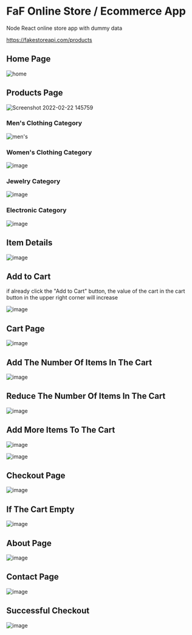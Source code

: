 # FaF Online Store / Ecommerce App
Node React online store app with dummy data


https://fakestoreapi.com/products

## Home Page
![home](https://user-images.githubusercontent.com/87308406/155087047-a91c0498-13ee-464d-b1d2-b86b42dc7109.png)

## Products Page
![Screenshot 2022-02-22 145759](https://user-images.githubusercontent.com/87308406/155087713-762e3a32-e236-458a-89d9-4ff23ea2b131.png)

### Men's Clothing Category
![men's](https://user-images.githubusercontent.com/87308406/155088165-9f061330-f5df-4022-bdac-1b3d2ffcaa73.png)

### Women's Clothing Category
![image](https://user-images.githubusercontent.com/87308406/155088438-ab00b681-570a-48a1-848a-666ca15b71f3.png)

### Jewelry Category
![image](https://user-images.githubusercontent.com/87308406/155088685-854a492a-569f-4800-b274-7f1a8866d100.png)

### Electronic Category
![image](https://user-images.githubusercontent.com/87308406/155088891-d3e8e0ce-ad63-49bf-b877-a4a46eae3832.png)

## Item Details
![image](https://user-images.githubusercontent.com/87308406/155089049-4795f57f-5c48-42c2-b06b-2dcb7bdd1630.png)

## Add to Cart
if already click the "Add to Cart" button, the value of the cart in the cart button in the upper right corner will increase

![image](https://user-images.githubusercontent.com/87308406/155089665-730a911d-6050-479b-8567-f0d0b747751b.png)

## Cart Page
![image](https://user-images.githubusercontent.com/87308406/155089830-af974a1e-1987-48cb-a1b2-a5642814ba17.png)

## Add The Number Of Items In The Cart
![image](https://user-images.githubusercontent.com/87308406/155090290-33bae69a-598b-4e24-b999-9d5998cadd1c.png)

## Reduce The Number Of Items In The Cart
![image](https://user-images.githubusercontent.com/87308406/155090451-75bbab60-8197-4bd7-be69-1efacc3242b8.png)

## Add More Items To The Cart
![image](https://user-images.githubusercontent.com/87308406/155090640-b30c0540-0a68-4503-abea-4ad37b8188e0.png)

![image](https://user-images.githubusercontent.com/87308406/155090760-706f3ff4-c9a4-459c-8de0-d7e42528b034.png)

## Checkout Page
![image](https://user-images.githubusercontent.com/87308406/155090913-a0e60003-ef4c-4fec-abda-7e5a8018e186.png)

## If The Cart Empty
![image](https://user-images.githubusercontent.com/87308406/155091148-b941fa32-6c8d-425c-9fb5-8ffdad038b33.png)

## About Page
![image](https://user-images.githubusercontent.com/87308406/155091208-7e7c7217-2b54-44c8-9789-43b9567ed11a.png)

## Contact Page
![image](https://user-images.githubusercontent.com/87308406/155091405-afd4b486-343d-4e86-9b02-d36fb8330ffd.png)

## Successful Checkout
![image](https://user-images.githubusercontent.com/87308406/155111802-f9eb87c5-a551-4ec3-9e3a-7f1ee7019136.png)

